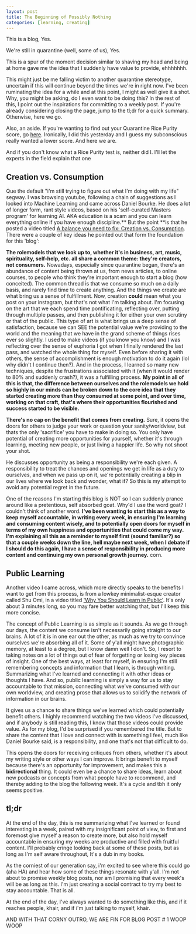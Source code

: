 ```yaml
---
layout: post
title: The Beginning of Possibly Nothing
categories: [learning, creating]
---
```

This is a blog, Yes.

We're still in quarantine (well, some of us), Yes. 

This is a spur of the moment decision similar to shaving my head and being at home gave me the idea that I suddenly have value to provide, ehhhhhhh. 

This might just be me falling victim to another quarantine stereotype, uncertain if this will continue beyond the times we're in right now. I've been ruminating the idea for a while and at this point, I might as well give it a shot. Why, you might be asking, do I even want to be doing this? In the rest of this, I point out the inspirations for committing to a weekly post. If you're already considering closing the page, jump to the tl;dr for a quick summary. Otherwise, here we go. 

Also, an aside. If you're wanting to find out your Quarantine Rice Purity score, go [here](https://www.quarantinetest.org/). Ironically, I did this yesterday and I guess my subconscious really wanted a lower score. And here we are.

And if you don't know what a Rice Purity test is, neither did I. I'll let the experts in the field explain that one

## Creation vs. Consumption
Que the default "i'm still trying to figure out what I'm doing with my life" segway. I was browsing youtube, following a chain of suggestions as I looked into Machine Learning and came across Daniel Bourke. He does a lot of longer form, rant style videos, based on his 'self-curated Masters program' for learning AI. AKA education is a scam and you can learn everything online if you have enough discipline.** But the point **is that he posted a video titled [A balance you need to fix: Creation vs. Consumption](https://www.youtube.com/watch?v=vKHJrTHB5rM). There were a couple of key ideas he pointed out that form the foundation for this 'blog':

__The rolemodels that we look up to, whether it's in business, art, music, spirituality, self-help, etc. all share a common theme: they're creators, not consumers.__ Nowadays, especially since quarantine began, there's an abundance of content being thrown at us, from news articles, to online courses, to people who think they're important enough to start a blog (how conceited). The common thread is that we consume so much on a daily basis, and rarely find time to create anything. And the things we create are what bring us a sense of fulfillment. Now, creation __could__ mean what you post on your instagram, but that's not what I'm talking about. I'm focusing on the art that we each spend time pontificating, reflecting over, putting through multiple passes, and then publishing it for either your own scrutiny or that of the public. This type of art is what brings us a deep sense of satisfaction, because we can SEE the potential value we're providing to the world and the meaning that we have in the grand scheme of things rises ever so slightly. I used to make videos (if you know you know) and I was reflecting over the sense of euphoria I got when I finally rendered the last pass, and watched the whole thing for myself. Even before sharing it with others, the sense of accomplishment is enough motivation to do it again (lol why didn't I continue then?). And in the process, I learned so many new techniques, despite the frustrations associated with it (when it would render to 80% and suddenly crash?), it was a fulfilling process. **My point in all of this is that, the difference between ourselves and the rolemodels we hold so highly in our minds can be broken down to the core idea that they started creating more than they consumed at some point, and over time, working on that craft, that's where their opportunities flourished and success started to be visible.**

__There's no cap on the benefit that comes from creating.__ Sure, it opens the doors for others to judge your work or question your sanity/worldview, but thats the only 'sacrifice' you have to make in doing so. You only have potential of creating more opportunities for yourself, whether it's through learning, meeting new people, or just living a happier life. So why not shoot your shot.

He discusses opportunity as being a responsibility we're each given. A responsibility to treat the chances and openings we get in life as a duty to ourselves, and when we pass up on it, we're potentially creating a blip in our lives where we look back and wonder, what if? So this is my attempt to avoid any potential regret in the future.

One of the reasons I'm starting this blog is NOT so I can suddenly prance around like a pretentious, self absorbed goat. Why'd I use the word goat? I couldn't think of another word. **I've been wanting to start this as a way to keep myself accountable, in writing every week, in ensuring I'm learning and consuming content wisely, and to potentially open doors for myself in terms of my own happiness and opportunities that could come my way. I'm explaining all this as a reminder to myself first (sound familiar?) so that a couple weeks down the line, hell maybe next week, when I debate if I should do this again, I have a sense of responsibility in producing more content and continuing my own personal growth journey.** corn.

## Public Learning
Another video I came across, which more directly speaks to the benefits I want to get from this process, is from a lowkey minimalist-esque creator called Shu Omi, in a video titled ['Why You Should Learn in Public'](https://www.youtube.com/watch?v=JpzTYxzcF8I). It's only about 3 minutes long, so you may fare better watching that, but I'll keep this more concise.

The concept of Public Learning is as simple as it sounds. As we go through our days, the content we consume isn't necessarily going straight to our brains. A lot of it is in one ear out the other, as much as we try to convince ourselves we're absorbing all of it. Some of y'all might have photographic memory, at least to a degree, but I know damn well I don't. So, I resort to taking notes on a lot of things out of fear of forgetting or losing key pieces of insight. One of the best ways, at least for myself, in ensuring I'm still remembering concepts and information that I learn, is through writing. Summarizing what I've learned and connecting it with other ideas or thoughts I have. And so, public learning is simply a way for us to stay accountable to that mission, connecting what we've consumed with our own worldview, and creating prose that allows us to solidify the network of information in our brains.  

It gives us a chance to share things we've learned which could potentially benefit others. I highly recommend watching the two videos I've discussed, and if anybody is still reading this, I know that those videos could provide value. As for my blog, I'd be surprised if you remembered the title. But to share the content that I love and connect with is something I feel, much like Daniel Bourke said, is a responsibility, and one that's not that difficult to do. 

This opens the doors for receiving critiques from others, whether it's about my writing style or other ways I can improve. It brings benefit to myself because there's an opportunity for improvement, and makes this a __bidirectional__ thing. It could even be a chance to share ideas, learn about new podcasts or concepts from what people have to recommend, and thereby adding to the blog the following week. It's a cycle and tbh it only seems positive.

## tl;dr
At the end of the day, this is me summarizing what I've learned or found interesting in a week, paired with my insignificant point of view, to first and foremost give myself a reason to create more, but also hold myself accountable in ensuring my weeks are productive and filled with fruitful content. I'll probably cringe looking back at some of these posts, but as long as I'm self aware throughout, It's a dub in my books. 

As the corniest of our generation say, i'm excited to see where this could go (‎aha HA) and hear how some of these things resonate with y'all. I'm not about to promise weekly blog posts, nor am I promising that every week's will be as long as this. I'm just creating a social contract to try my best to stay accountable. That is all.

At the end of the day, I've always wanted to do something like this, and if it reaches people, khair, and if i'm just talking to myself, khair.

AND WITH THAT CORNY OUTRO, WE ARE FIN FOR BLOG POST # 1 WOOP WOOP

